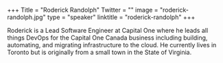 +++
Title = "Roderick Randolph"
Twitter = ""
image = "roderick-randolph.jpg"
type = "speaker"
linktitle = "roderick-randolph"
+++

Roderick is a Lead Software Engineer at Capital One where he leads all things DevOps for the Capital One Canada business including building, automating, and migrating infrastructure to the cloud. He currently lives in Toronto but is originally from a small town in the State of Virginia.
